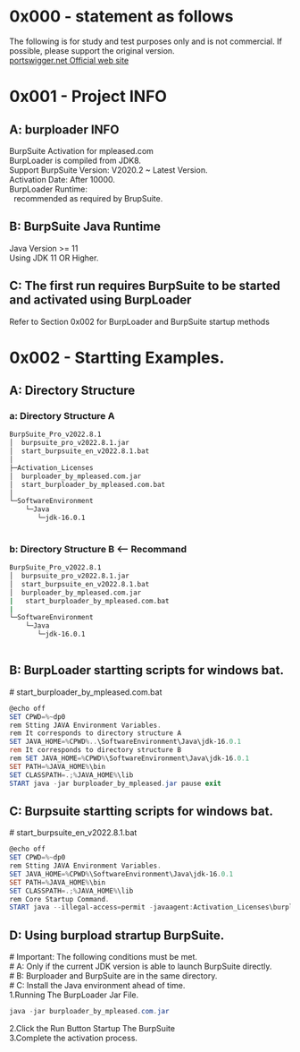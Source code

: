 # 0x000 - statement as follows
The following is for study and test purposes only and is not commercial. If possible, please support the original version.<br>
[portswigger.net Official web site](https://portswigger.net/)

# 0x001 - Project INFO
## A: burploader INFO
BurpSuite Activation for mpleased.com<br>
BurpLoader is compiled from JDK8.<br>
Support BurpSuite Version: V2020.2 ~ Latest Version.<br>
Activation Date: After 10000.<br>
BurpLoader Runtime:<br>
&nbsp;&nbsp;recommended as required by BrupSuite.

## B: BurpSuite Java Runtime
Java Version >= 11<br>
Using JDK 11 OR Higher.

## C: The first run requires BurpSuite to be started and activated using BurpLoader
Refer to Section 0x002 for BurpLoader and BurpSuite startup methods

# 0x002 - Startting Examples.
## A: Directory Structure
### a: Directory Structure A
```bash
BurpSuite_Pro_v2022.8.1
│  burpsuite_pro_v2022.8.1.jar
│  start_burpsuite_en_v2022.8.1.bat
│
├─Activation_Licenses
│  burploader_by_mpleased.com.jar
│  start_burploader_by_mpleased.com.bat
│
└─SoftwareEnvironment
    └─Java
       └─jdk-16.0.1
       
```
### b: Directory Structure B <-- Recommand 
```bash
BurpSuite_Pro_v2022.8.1
│  burpsuite_pro_v2022.8.1.jar
│  start_burpsuite_en_v2022.8.1.bat
│  burploader_by_mpleased.com.jar
|   start_burploader_by_mpleased.com.bat
|
└─SoftwareEnvironment
    └─Java
       └─jdk-16.0.1
       
```
## B: BurpLoader startting scripts for windows bat.
\# start_burploader_by_mpleased.com.bat
```powershell
@echo off
SET CPWD=%~dp0
rem Stting JAVA Environment Variables.
rem It corresponds to directory structure A
SET JAVA_HOME=%CPWD%..\SoftwareEnvironment\Java\jdk-16.0.1
rem It corresponds to directory structure B
rem SET JAVA_HOME=%CPWD%\SoftwareEnvironment\Java\jdk-16.0.1
SET PATH=%JAVA_HOME%\bin
SET CLASSPATH=.;%JAVA_HOME%\lib
START java -jar burploader_by_mpleased.jar pause exit
```
## C: Burpsuite startting scripts for windows bat.
\# start_burpsuite_en_v2022.8.1.bat
```powershell
@echo off
SET CPWD=%~dp0
rem Stting JAVA Environment Variables.
SET JAVA_HOME=%CPWD%\SoftwareEnvironment\Java\jdk-16.0.1
SET PATH=%JAVA_HOME%\bin
SET CLASSPATH=.;%JAVA_HOME%\lib
rem Core Startup Command.
START java --illegal-access=permit -javaagent:Activation_Licenses\burploader_by_mpleased.com.jar -Dfile.encoding=utf-8 -noverify -jar -Xmx3072M burpsuite_pro_v2020.8.1.jar pause exit
```
## D: Using burpload strartup BurpSuite.
\# Important: The following conditions must be met.<br>
\# A: Only if the current JDK version is able to launch BurpSuite directly.<br>
\# B: Burploader and BurpSuite are in the same directory.<br>
\# C: Install the Java environment ahead of time.<br>
1.Running The BurpLoader Jar File.<br>
```powershell
java -jar burploader_by_mpleased.com.jar
```
2.Click the Run Button Startup The BurpSuite<br>
3.Complete the activation process.
